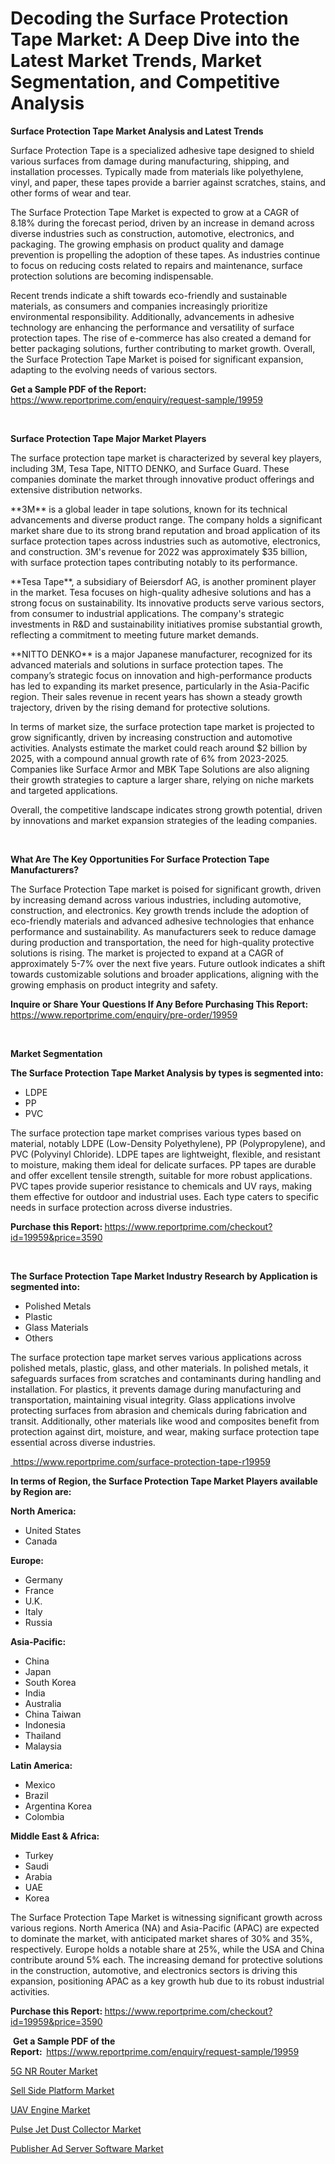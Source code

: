 <p><h1>Decoding the Surface Protection Tape Market: A Deep Dive into the Latest Market Trends, Market Segmentation, and Competitive Analysis</h1></p><p><strong>Surface Protection Tape Market Analysis and Latest Trends</strong></p>
<p><p>Surface Protection Tape is a specialized adhesive tape designed to shield various surfaces from damage during manufacturing, shipping, and installation processes. Typically made from materials like polyethylene, vinyl, and paper, these tapes provide a barrier against scratches, stains, and other forms of wear and tear.</p><p>The Surface Protection Tape Market is expected to grow at a CAGR of 8.18% during the forecast period, driven by an increase in demand across diverse industries such as construction, automotive, electronics, and packaging. The growing emphasis on product quality and damage prevention is propelling the adoption of these tapes. As industries continue to focus on reducing costs related to repairs and maintenance, surface protection solutions are becoming indispensable.</p><p>Recent trends indicate a shift towards eco-friendly and sustainable materials, as consumers and companies increasingly prioritize environmental responsibility. Additionally, advancements in adhesive technology are enhancing the performance and versatility of surface protection tapes. The rise of e-commerce has also created a demand for better packaging solutions, further contributing to market growth. Overall, the Surface Protection Tape Market is poised for significant expansion, adapting to the evolving needs of various sectors.</p></p>
<p><strong>Get a Sample PDF of the Report:&nbsp;</strong> <a href="https://www.reportprime.com/enquiry/request-sample/19959?utm_campaign=1133&utm_medium=2&utm_source=Github&utm_content=ia&utm_term=24112024&utm_id=surface-protection-tape">https://www.reportprime.com/enquiry/request-sample/19959</a></p>
<p>&nbsp;</p>
<p><strong>Surface Protection Tape Major Market Players</strong></p>
<p><p>The surface protection tape market is characterized by several key players, including 3M, Tesa Tape, NITTO DENKO, and Surface Guard. These companies dominate the market through innovative product offerings and extensive distribution networks.</p><p>**3M** is a global leader in tape solutions, known for its technical advancements and diverse product range. The company holds a significant market share due to its strong brand reputation and broad application of its surface protection tapes across industries such as automotive, electronics, and construction. 3M's revenue for 2022 was approximately $35 billion, with surface protection tapes contributing notably to its performance.</p><p>**Tesa Tape**, a subsidiary of Beiersdorf AG, is another prominent player in the market. Tesa focuses on high-quality adhesive solutions and has a strong focus on sustainability. Its innovative products serve various sectors, from consumer to industrial applications. The company's strategic investments in R&D and sustainability initiatives promise substantial growth, reflecting a commitment to meeting future market demands.</p><p>**NITTO DENKO** is a major Japanese manufacturer, recognized for its advanced materials and solutions in surface protection tapes. The company’s strategic focus on innovation and high-performance products has led to expanding its market presence, particularly in the Asia-Pacific region. Their sales revenue in recent years has shown a steady growth trajectory, driven by the rising demand for protective solutions.</p><p>In terms of market size, the surface protection tape market is projected to grow significantly, driven by increasing construction and automotive activities. Analysts estimate the market could reach around $2 billion by 2025, with a compound annual growth rate of 6% from 2023-2025. Companies like Surface Armor and MBK Tape Solutions are also aligning their growth strategies to capture a larger share, relying on niche markets and targeted applications.</p><p>Overall, the competitive landscape indicates strong growth potential, driven by innovations and market expansion strategies of the leading companies.</p></p>
<p>&nbsp;</p>
<p><strong>What Are The Key Opportunities For Surface Protection Tape Manufacturers?</strong></p>
<p><p>The Surface Protection Tape market is poised for significant growth, driven by increasing demand across various industries, including automotive, construction, and electronics. Key growth trends include the adoption of eco-friendly materials and advanced adhesive technologies that enhance performance and sustainability. As manufacturers seek to reduce damage during production and transportation, the need for high-quality protective solutions is rising. The market is projected to expand at a CAGR of approximately 5-7% over the next five years. Future outlook indicates a shift towards customizable solutions and broader applications, aligning with the growing emphasis on product integrity and safety.</p></p>
<p><strong>Inquire or Share Your Questions If Any Before Purchasing This Report:</strong> <a href="https://www.reportprime.com/enquiry/pre-order/19959?utm_campaign=1133&utm_medium=2&utm_source=Github&utm_content=ia&utm_term=24112024&utm_id=surface-protection-tape">https://www.reportprime.com/enquiry/pre-order/19959</a></p>
<p>&nbsp;</p>
<p><strong>Market Segmentation</strong></p>
<p><strong>The Surface Protection Tape Market Analysis by types is segmented into:</strong></p>
<p><ul><li>LDPE</li><li>PP</li><li>PVC</li></ul></p>
<p><p>The surface protection tape market comprises various types based on material, notably LDPE (Low-Density Polyethylene), PP (Polypropylene), and PVC (Polyvinyl Chloride). LDPE tapes are lightweight, flexible, and resistant to moisture, making them ideal for delicate surfaces. PP tapes are durable and offer excellent tensile strength, suitable for more robust applications. PVC tapes provide superior resistance to chemicals and UV rays, making them effective for outdoor and industrial uses. Each type caters to specific needs in surface protection across diverse industries.</p></p>
<p><strong>Purchase this Report:&nbsp;</strong><a href="https://www.reportprime.com/checkout?id=19959&price=3590&utm_campaign=1133&utm_medium=2&utm_source=Github&utm_content=ia&utm_term=24112024&utm_id=surface-protection-tape">https://www.reportprime.com/checkout?id=19959&price=3590</a></p>
<p>&nbsp;</p>
<p><strong>The Surface Protection Tape Market Industry Research by Application is segmented into:</strong></p>
<p><ul><li>Polished Metals</li><li>Plastic</li><li>Glass Materials</li><li>Others</li></ul></p>
<p><p>The surface protection tape market serves various applications across polished metals, plastic, glass, and other materials. In polished metals, it safeguards surfaces from scratches and contaminants during handling and installation. For plastics, it prevents damage during manufacturing and transportation, maintaining visual integrity. Glass applications involve protecting surfaces from abrasion and chemicals during fabrication and transit. Additionally, other materials like wood and composites benefit from protection against dirt, moisture, and wear, making surface protection tape essential across diverse industries.</p></p>
<p><a href="https://www.reportprime.com/surface-protection-tape-r19959?utm_campaign=1133&utm_medium=2&utm_source=Github&utm_content=ia&utm_term=24112024&utm_id=surface-protection-tape">&nbsp;https://www.reportprime.com/surface-protection-tape-r19959</a></p>
<p><strong>In terms of Region, the Surface Protection Tape Market Players available by Region are:</strong></p>
<p>
    <p> <strong> North America: </strong>
        <ul>
            <li>United States</li>
            <li>Canada</li>
        </ul>
        </p> 
    <p> <strong> Europe: </strong>
        <ul>
            <li>Germany</li>
            <li>France</li>
            <li>U.K.</li>
            <li>Italy</li>
            <li>Russia</li>
        </ul>
        </p> 
    <p> <strong> Asia-Pacific: </strong>
        <ul>
            <li>China</li>
            <li>Japan</li>
            <li>South Korea</li>
            <li>India</li>
            <li>Australia</li>
            <li>China Taiwan</li>
            <li>Indonesia</li>
            <li>Thailand</li>
            <li>Malaysia</li>
        </ul>
        </p> 
    <p> <strong> Latin America: </strong>
        <ul>
            <li>Mexico</li>
            <li>Brazil</li>
            <li>Argentina Korea</li>
            <li>Colombia</li>
        </ul>
        </p> 
    <p> <strong> Middle East & Africa: </strong>
        <ul>
            <li>Turkey</li>
            <li>Saudi</li>
            <li>Arabia</li>
            <li>UAE</li>
            <li>Korea</li>
        </ul>
    </p>
    </p>
<p><p>The Surface Protection Tape Market is witnessing significant growth across various regions. North America (NA) and Asia-Pacific (APAC) are expected to dominate the market, with anticipated market shares of 30% and 35%, respectively. Europe holds a notable share at 25%, while the USA and China contribute around 5% each. The increasing demand for protective solutions in the construction, automotive, and electronics sectors is driving this expansion, positioning APAC as a key growth hub due to its robust industrial activities.</p></p>
<p><strong>Purchase this Report: </strong><a href="https://www.reportprime.com/checkout?id=19959&price=3590&utm_campaign=1133&utm_medium=2&utm_source=Github&utm_content=ia&utm_term=24112024&utm_id=surface-protection-tape">https://www.reportprime.com/checkout?id=19959&price=3590</a></p>
<p>&nbsp;<strong>Get a Sample PDF of the Report:&nbsp;&nbsp;</strong><a href="https://www.reportprime.com/enquiry/request-sample/19959?utm_campaign=1133&utm_medium=2&utm_source=Github&utm_content=ia&utm_term=24112024&utm_id=surface-protection-tape">https://www.reportprime.com/enquiry/request-sample/19959</a></p>
<p><strong></strong></p>
<p><p><a href="https://www.linkedin.com/pulse/global-perspectives-5g-nr-router-market-trends-forecast-2024-mfwkf?utm_campaign=1133&utm_medium=2&utm_source=Github&utm_content=ia&utm_term=24112024&utm_id=surface-protection-tape">5G NR Router Market</a></p><p><a href="https://issuu.com/reportprime-2/docs/sell-side-platform-market-size-2030_833fa9705ee946?utm_campaign=1133&utm_medium=2&utm_source=Github&utm_content=ia&utm_term=24112024&utm_id=surface-protection-tape">Sell Side Platform Market</a></p><p><a href="https://www.linkedin.com/pulse/uav-engine-market-global-regional-analysis-2024-2031-5g0ve?utm_campaign=1133&utm_medium=2&utm_source=Github&utm_content=ia&utm_term=24112024&utm_id=surface-protection-tape">UAV Engine Market</a></p><p><a href="https://www.linkedin.com/pulse/pulse-jet-dust-collector-market-outlook-forecast-from-2024-5kpee?utm_campaign=1133&utm_medium=2&utm_source=Github&utm_content=ia&utm_term=24112024&utm_id=surface-protection-tape">Pulse Jet Dust Collector Market</a></p><p><a href="https://issuu.com/reportprime-2/docs/publisher-ad-server-software-market_6b2a1d70695fe9?utm_campaign=1133&utm_medium=2&utm_source=Github&utm_content=ia&utm_term=24112024&utm_id=surface-protection-tape">Publisher Ad Server Software Market</a></p></p>
